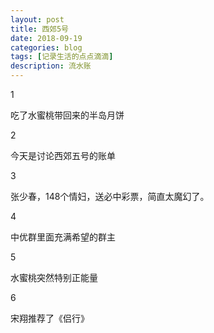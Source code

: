 ```yaml
---
layout: post
title: 西郊5号
date: 2018-09-19
categories: blog
tags: [记录生活的点点滴滴]
description: 流水账
---
```


1 

吃了水蜜桃带回来的半岛月饼

2

今天是讨论西郊五号的账单

3

张少春，148个情妇，送必中彩票，简直太魔幻了。

4

中优群里面充满希望的群主

5

水蜜桃突然特别正能量

6

宋翔推荐了《侣行》
